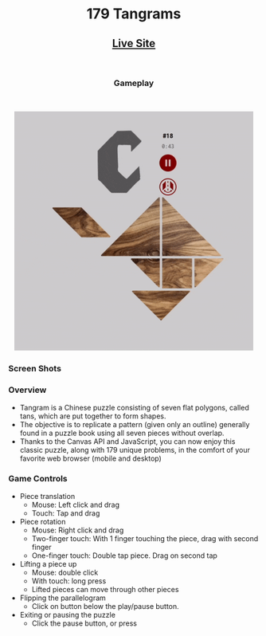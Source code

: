 <h1 align="center">179 Tangrams</h1>

<div align="center" >
  <a href="https://twpride.github.io/tangram/">
  <h2 align="center">Live Site</h2>
  </a>
</div>
<br/>

<h3 align="center">
  Gameplay
</h3>
<br/>
<p align="center">
  <img width="480" height="auto" src="https://raw.githubusercontent.com/twpride/tangram/master/demo/collisionopt.gif">
</p>






### Screen Shots



### Overview
- Tangram is a Chinese  puzzle consisting of seven flat polygons, called tans, which are put together to form shapes. 
- The objective is to replicate a pattern (given only an outline) generally found in a puzzle book using all seven pieces without overlap.
- Thanks to the Canvas API and JavaScript, you can now enjoy this classic puzzle, along with 179 unique problems, in the comfort of your favorite web browser (mobile and desktop)

### Game Controls

- Piece translation
  - Mouse: Left click and drag
  - Touch: Tap and drag
- Piece rotation
  - Mouse: Right click and drag
  - Two-finger touch: With 1 finger touching the piece, drag with second finger
  - One-finger touch: Double tap piece. Drag on second tap
- Lifting a piece up
  - Mouse: double click
  - With touch: long press
  - Lifted pieces can move through other pieces
- Flipping the parallelogram
  - Click on button below the play/pause button.
- Exiting or pausing the puzzle
  - Click the pause button, or press <Escape>


